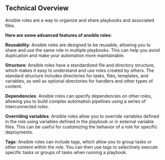 ## Technical Overview

Ansible roles are a way to organize and share playbooks and associated files. 

**Here are some advanced features of ansible roles**:

**Reusability**: Ansible roles are designed to be reusable, allowing you to share and use the same role in multiple playbooks. This can help you avoid duplication and make your automation more maintainable.

**Structure**: Ansible roles have a standardized file and directory structure, which makes it easy to understand and use roles created by others. The standard structure includes directories for tasks, files, templates, and variables, as well as optional directories for handlers and other types of content.

**Dependencies**: Ansible roles can specify dependencies on other roles, allowing you to build complex automation pipelines using a series of interconnected roles.

**Overriding variables**: Ansible roles allow you to override variables defined in the role using variables defined in the playbook or in external variable files. This can be useful for customizing the behavior of a role for specific deployments.

**Tags**: Ansible roles can include tags, which allow you to group tasks or other content within the role. You can then use tags to selectively execute specific tasks or groups of tasks when running a playbook.


